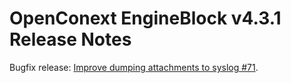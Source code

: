 # OpenConext EngineBlock v4.3.1 Release Notes #

Bugfix release: 
[Improve dumping attachments to syslog #71](https://github.com/OpenConext/OpenConext-engineblock/issues/71).
